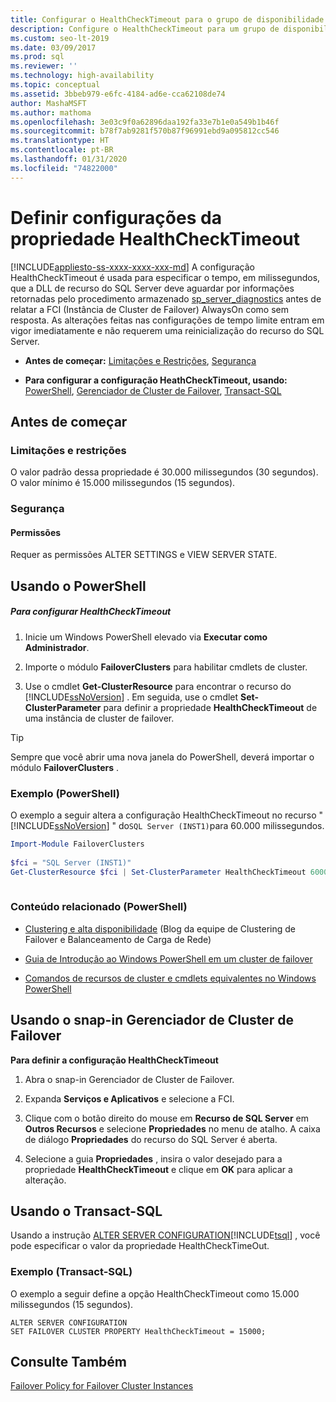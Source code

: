 ```yaml
---
title: Configurar o HealthCheckTimeout para o grupo de disponibilidade
description: Configure o HealthCheckTimeout para um grupo de disponibilidade Always On, que é usado para especificar o tempo que a DLL de recurso do SQL Server deve aguardar antes de relatar uma falta de resposta.
ms.custom: seo-lt-2019
ms.date: 03/09/2017
ms.prod: sql
ms.reviewer: ''
ms.technology: high-availability
ms.topic: conceptual
ms.assetid: 3bbeb979-e6fc-4184-ad6e-cca62108de74
author: MashaMSFT
ms.author: mathoma
ms.openlocfilehash: 3e03c9f0a62896daa192fa33e7b1e0a549b1b46f
ms.sourcegitcommit: b78f7ab9281f570b87f96991ebd9a095812cc546
ms.translationtype: HT
ms.contentlocale: pt-BR
ms.lasthandoff: 01/31/2020
ms.locfileid: "74822000"
---
```

# <a name="configure-healthchecktimeout-property-settings"></a>Definir configurações da propriedade HealthCheckTimeout
[!INCLUDE[appliesto-ss-xxxx-xxxx-xxx-md](../../../includes/appliesto-ss-xxxx-xxxx-xxx-md.md)]
  A configuração HealthCheckTimeout é usada para especificar o tempo, em milissegundos, que a DLL de recurso do SQL Server deve aguardar por informações retornadas pelo procedimento armazenado [sp_server_diagnostics](../../../relational-databases/system-stored-procedures/sp-server-diagnostics-transact-sql.md) antes de relatar a FCI (Instância de Cluster de Failover) AlwaysOn como sem resposta. As alterações feitas nas configurações de tempo limite entram em vigor imediatamente e não requerem uma reinicialização do recurso do SQL Server.  
  
-   **Antes de começar:**  [Limitações e Restrições](#Limits), [Segurança](#Security)  
  
-   **Para configurar a configuração HeathCheckTimeout, usando:**  [PowerShell](#PowerShellProcedure), [Gerenciador de Cluster de Failover](#WSFC), [Transact-SQL](#TsqlProcedure)  
  
##  <a name="BeforeYouBegin"></a> Antes de começar  
  
###  <a name="Limits"></a> Limitações e restrições  
 O valor padrão dessa propriedade é 30.000 milissegundos (30 segundos). O valor mínimo é 15.000 milissegundos (15 segundos).  
  
###  <a name="Security"></a> Segurança  
  
####  <a name="Permissions"></a> Permissões  
 Requer as permissões ALTER SETTINGS e VIEW SERVER STATE.  
  
##  <a name="PowerShellProcedure"></a> Usando o PowerShell  
  
##### <a name="to-configure-healthchecktimeout-settings"></a>Para configurar HealthCheckTimeout  
  
1.  Inicie um Windows PowerShell elevado via **Executar como Administrador**.  
  
2.  Importe o módulo **FailoverClusters** para habilitar cmdlets de cluster.  
  
3.  Use o cmdlet **Get-ClusterResource** para encontrar o recurso do [!INCLUDE[ssNoVersion](../../../includes/ssnoversion-md.md)] . Em seguida, use o cmdlet **Set-ClusterParameter** para definir a propriedade **HealthCheckTimeout** de uma instância de cluster de failover.  
  
> [!TIP]  
>  Sempre que você abrir uma nova janela do PowerShell, deverá importar o módulo **FailoverClusters** .  
  
### <a name="example-powershell"></a>Exemplo (PowerShell)  
 O exemplo a seguir altera a configuração HealthCheckTimeout no recurso " [!INCLUDE[ssNoVersion](../../../includes/ssnoversion-md.md)] " do`SQL Server (INST1)`para 60.000 milissegundos.  
  
```powershell  
Import-Module FailoverClusters  
  
$fci = "SQL Server (INST1)"  
Get-ClusterResource $fci | Set-ClusterParameter HealthCheckTimeout 60000  
  
```  
  
### <a name="related-content-powershell"></a>Conteúdo relacionado (PowerShell)  
  
-   [Clustering e alta disponibilidade](https://blogs.msdn.com/b/clustering/archive/2009/05/23/9636665.aspx) (Blog da equipe de Clustering de Failover e Balanceamento de Carga de Rede)  
  
-   [Guia de Introdução ao Windows PowerShell em um cluster de failover](https://technet.microsoft.com/library/ee619762\(WS.10\).aspx)  
  
-   [Comandos de recursos de cluster e cmdlets equivalentes no Windows PowerShell](https://msdn.microsoft.com/library/ee619744.aspx#BKMK_resource)  
  
##  <a name="WSFC"></a> Usando o snap-in Gerenciador de Cluster de Failover  
 **Para definir a configuração HealthCheckTimeout**  
  
1.  Abra o snap-in Gerenciador de Cluster de Failover.  
  
2.  Expanda **Serviços e Aplicativos** e selecione a FCI.  
  
3.  Clique com o botão direito do mouse em **Recurso de SQL Server** em **Outros Recursos** e selecione **Propriedades** no menu de atalho. A caixa de diálogo **Propriedades** do recurso do SQL Server é aberta.  
  
4.  Selecione a guia **Propriedades** , insira o valor desejado para a propriedade **HealthCheckTimeout** e clique em **OK** para aplicar a alteração.  
  
##  <a name="TsqlProcedure"></a> Usando o Transact-SQL  
 Usando a instrução [ALTER SERVER CONFIGURATION](../../../t-sql/statements/alter-server-configuration-transact-sql.md)[!INCLUDE[tsql](../../../includes/tsql-md.md)] , você pode especificar o valor da propriedade HealthCheckTimeOut.  
  
###  <a name="TsqlExample"></a> Exemplo (Transact-SQL)  
 O exemplo a seguir define a opção HealthCheckTimeout como 15.000 milissegundos (15 segundos).  
  
```  
ALTER SERVER CONFIGURATION   
SET FAILOVER CLUSTER PROPERTY HealthCheckTimeout = 15000;  
```  
  
## <a name="see-also"></a>Consulte Também  
 [Failover Policy for Failover Cluster Instances](../../../sql-server/failover-clusters/windows/failover-policy-for-failover-cluster-instances.md)  
  
  
